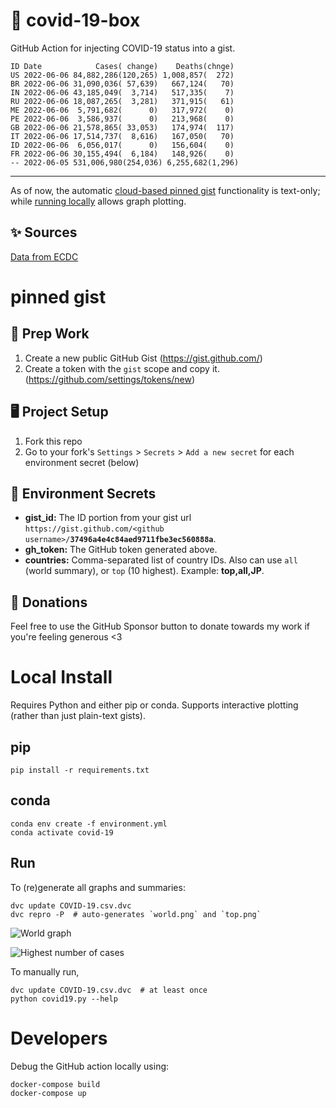 # 🏥 covid-19-box

GitHub Action for injecting COVID-19 status into a gist.

```
ID Date            Cases( change)    Deaths(chnge)
US 2022-06-06 84,882,286(120,265) 1,008,857(  272)
BR 2022-06-06 31,090,036( 57,639)   667,124(   70)
IN 2022-06-06 43,185,049(  3,714)   517,335(    7)
RU 2022-06-06 18,087,265(  3,281)   371,915(   61)
ME 2022-06-06  5,791,682(      0)   317,972(    0)
PE 2022-06-06  3,586,937(      0)   213,968(    0)
GB 2022-06-06 21,578,865( 33,053)   174,974(  117)
IT 2022-06-06 17,514,737(  8,616)   167,050(   70)
ID 2022-06-06  6,056,017(      0)   156,604(    0)
FR 2022-06-06 30,155,494(  6,184)   148,926(    0)
-- 2022-06-05 531,006,980(254,036) 6,255,682(1,296)
```

---

As of now, the automatic [cloud-based pinned gist](#pinned-gist) functionality is text-only;
while [running locally](#local-install) allows graph plotting.

## ✨ Sources

[Data from ECDC](https://www.ecdc.europa.eu/en/publications-data/download-todays-data-geographic-distribution-covid-19-cases-worldwide)

# pinned gist

## 🎒 Prep Work
1. Create a new public GitHub Gist (https://gist.github.com/)
1. Create a token with the `gist` scope and copy it. (https://github.com/settings/tokens/new)

## 🖥 Project Setup
1. Fork this repo
1. Go to your fork's `Settings` > `Secrets` > `Add a new secret` for each environment secret (below)

## 🤫 Environment Secrets
- **gist_id:** The ID portion from your gist url `https://gist.github.com/<github username>/`**`37496a4e4c84aed9711fbe3ec560888a`**.
- **gh_token:** The GitHub token generated above.
- **countries:** Comma-separated list of country IDs. Also can use `all` (world summary), or `top` (10 highest). Example: **top,all,JP**.

## 💸 Donations

Feel free to use the GitHub Sponsor button to donate towards my work if you're feeling generous <3

# Local Install

Requires Python and either pip or conda. Supports interactive plotting (rather than just plain-text gists).

## pip

```
pip install -r requirements.txt
```

## conda

```
conda env create -f environment.yml
conda activate covid-19
```

## Run

To (re)generate all graphs and summaries:

```
dvc update COVID-19.csv.dvc
dvc repro -P  # auto-generates `world.png` and `top.png`
```

![World graph](world.png)

![Highest number of cases](top.png)

To manually run,

```
dvc update COVID-19.csv.dvc  # at least once
python covid19.py --help
```

# Developers

Debug the GitHub action locally using:

```
docker-compose build
docker-compose up
```
